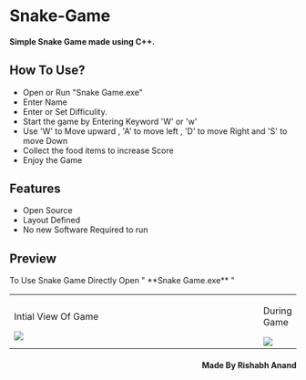 # Snake-Game
<h4>Simple Snake Game made using C++.</h4>

How To Use?
---------
- Open or Run "Snake Game.exe"
- Enter Name
- Enter or Set Difficulity.
- Start the game by Entering Keyword 'W' or 'w'
- Use 'W' to Move upward , 'A' to move left , 'D' to move Right and 'S' to move Down
- Collect the food items to increase Score
- Enjoy the Game

Features
---------
- Open Source
- Layout Defined
- No new Software Required to run

Preview
---------
<p>To Use Snake Game Directly Open " **Snake Game.exe** "</p>
<table>
  <tr>
    <td width="450px">
      <p>Intial View Of Game</p>
      <img src="https://user-images.githubusercontent.com/38128234/61579280-f50bb880-ab20-11e9-9b5a-9c6d7025a773.jpg">
    </td>
    <td>
      <p>During Game</p>
      <img src="https://user-images.githubusercontent.com/38128234/61579289-094fb580-ab21-11e9-995f-162cee26895e.jpg">
    </td>
  </tr>
  </table>
  
  <h4 align="right">Made By Rishabh Anand</h4>